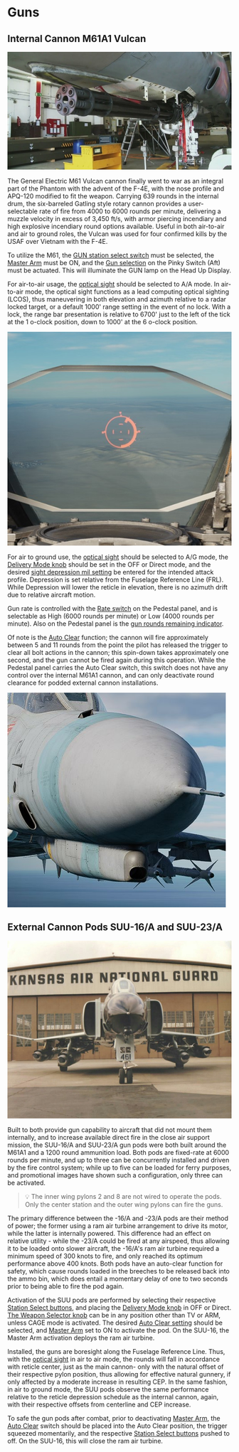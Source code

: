 # Guns

## Internal Cannon M61A1 Vulcan

![m61](../img/m61.jpg)

The General Electric M61 Vulcan cannon finally went to war as an integral part
of the Phantom with the advent of the F-4E, with the nose profile and APQ-120
modified to fit the weapon. Carrying 639 rounds in the internal drum, the
six-barreled Gatling style rotary cannon provides a user-selectable rate of fire
from 4000 to 6000 rounds per minute, delivering a muzzle velocity in excess of
3,450 ft/s, with armor piercing incendiary and high explosive incendiary round
options available. Useful in both air-to-air and air to ground roles, the Vulcan
was used for four confirmed kills by the USAF over Vietnam with the F-4E.

To utilize the M61,
the [GUN station select switch](../cockpit/pilot/weapon_management.md#station-select-buttons)
must be selected, the [Master Arm](../cockpit/pilot/weapon_management.md#master-arm-switch)
must be ON, and
the [Gun selection](../cockpit/pilot/weapon_management.md#head-up-display-indicators)
on the Pinky Switch (Aft) must be actuated. This will illuminate the GUN lamp on the Head Up
Display.

For air-to-air usage,
the [optical sight](../cockpit/pilot/dscg_controls.md#sight-mode-knob)
should be selected to A/A mode. In air-to-air mode, the optical sight functions as a lead computing
optical sighting (LCOS), thus maneuvering in both elevation and azimuth relative to a radar
locked target, or a default 1000' range setting in the event of no lock. With a
lock, the range bar presentation is relative to 6700' just to the left of the
tick at the 1 o-clock position, down to 1000' at the 6 o-clock position.

![radar_gun_lock](../img/radar_gun_lock.jpg)

For air to ground use,
the [optical sight](../cockpit/pilot/dscg_controls.md#sight-mode-knob)
should be selected to A/G mode, the
[Delivery Mode knob](../cockpit/pilot/weapon_management.md#delivery-mode-knob)
should be set in the OFF or Direct mode, and the desired
[sight depression mil setting](../cockpit/pilot/dscg_controls.md#reticle-depression-knob)
be entered for the intended attack profile.
Depression is set relative from the Fuselage Reference Line (FRL). While
Depression will lower the reticle in elevation, there is no azimuth drift due to
relative aircraft motion.

Gun rate is controlled with
the [Rate switch](../cockpit/pilot/pedestal_group.md#rate-of-fire-switch)
on the Pedestal panel, and is
selectable as High (6000 rounds per minute) or Low (4000 rounds per minute).
Also on the Pedestal panel is
the [gun rounds remaining indicator](../cockpit/pilot/pedestal_group.md#rounds-remaining-indicator).

Of note is
the [Auto Clear](../cockpit/pilot/pedestal_group.md#auto-clear-switch)
function; the cannon will fire approximately between 5
and 11 rounds from the point the pilot has released the trigger to clear all
bolt actions in the cannon; this spin-down takes approximately one second, and
the gun cannot be fired again during this operation. While the Pedestal panel
carries the Auto Clear switch, this switch does not have any control over the
internal M61A1 cannon, and can only deactivate round clearance for podded
external cannon installations.

![ext_gun_door_open](../img/ext_gun_and_purge_door.jpg)

## External Cannon Pods SUU-16/A and SUU-23/A

![SUU pods](../img/suupods.jpg)

Built to both provide gun capability to aircraft that did not mount them
internally, and to increase available direct fire in the close air support
mission, the SUU-16/A and SUU-23/A gun pods were both built around the M61A1 and
a 1200 round ammunition load. Both pods are fixed-rate at 6000 rounds per
minute, and up to three can be concurrently installed and driven by the fire
control system; while up to five can be loaded for ferry purposes, and
promotional images have shown such a configuration, only three can be activated.

> 💡 The inner wing pylons 2 and 8 are not wired to operate the pods.
> Only the center station and the outer wing pylons can fire the guns.

The primary difference between the -16/A and -23/A pods are their method of
power; the former using a ram air turbine arrangement to drive its motor, while
the latter is internally powered. This difference had an effect on relative
utility - while the -23/A could be fired at any airspeed, thus allowing it to be
loaded onto slower aircraft, the -16/A's ram air turbine required a minimum
speed of 300 knots to fire, and only reached its optimum performance above 400
knots. Both pods have an auto-clear function for safety, which cause rounds
loaded in the breeches to be released back into the ammo bin, which does entail
a momentary delay of one to two seconds prior to being able to fire the pod
again.

Activation of the SUU pods are performed by selecting their respective [Station
Select buttons](../cockpit/pilot/weapon_management.md#station-select-buttons),
and placing the [Delivery Mode knob](../cockpit/pilot/weapon_management.md#delivery-mode-knob)
in OFF or
Direct. [The Weapon Selector knob](../cockpit/pilot/weapon_management.md#weapon-selector-knob)
can be in any position other than TV or ARM, unless CAGE mode is
activated. The desired [Auto Clear setting](../cockpit/pilot/pedestal_group.md#auto-clear-switch)
should be selected, and [Master Arm](../cockpit/pilot/weapon_management.md#master-arm-switch)
set to ON to activate the pod. On the SUU-16, the Master Arm activation deploys the
ram air turbine.

Installed, the guns are boresight along the Fuselage Reference Line. Thus,
with the [optical sight](../cockpit/pilot/dscg_controls.md#sight-mode-knob)
in air to air mode, the rounds will fall in accordance
with reticle center, just as the main cannon- only with the natural offset of
their respective pylon position, thus allowing for effective natural gunnery, if
only affected by a moderate increase in resulting CEP. In the same fashion, in
air to ground mode, the SUU pods observe the same performance relative to the
reticle depression schedule as the internal cannon, again, with their respective
offsets from centerline and CEP increase.

To safe the gun pods after combat, prior to deactivating [Master
Arm](../cockpit/pilot/weapon_management.md#master-arm-switch),
the [Auto Clear](../cockpit/pilot/pedestal_group.md#auto-clear-switch)
switch should be placed into the Auto Clear position, the trigger squeezed
momentarily, and the respective [Station
Select buttons](../cockpit/pilot/weapon_management.md#station-select-buttons)
pushed to off. On the SUU-16, this will close the ram air turbine.
